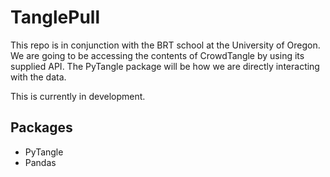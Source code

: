 # TanglePull

This repo is in conjunction with the BRT school at the University of Oregon.
We are going to be accessing the contents of CrowdTangle by using its supplied API. The PyTangle package will be how we are directly interacting with the data.

This is currently in development.

## Packages
- PyTangle
- Pandas


